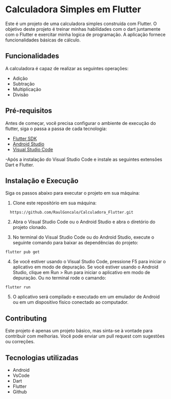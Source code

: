# Calculadora Simples em Flutter

Este é um projeto de uma calculadora simples construída com Flutter. O objetivo deste projeto é treinar minhas habilidades com o dart juntamente com o Flutter e exercitar minha logica de programação. A aplicação fornece funcionalidades básicas de cálculo.


## Funcionalidades

A calculadora é capaz de realizar as seguintes operações:

- Adição
- Subtração
- Multiplicação
- Divisão


## Pré-requisitos

Antes de começar, você precisa configurar o ambiente de execução do flutter, siga o passa a passa de cada tecnologia:

- [Flutter SDK](flutter.dev/docs/get-started/install/windows.)
- [Android Studio](developer.android.com/studio)
- [Visual Studio Code](code.visualstudio.com/Download)

-Após a instalação do Visual Studio Code e instale as seguintes extensões Dart e Flutter.

## Instalação e Execução

Siga os passos abaixo para executar o projeto em sua máquina:

1. Clone este repositório em sua máquina:

```http
  https://github.com/RaulGoncalo/Calculadora_Flutter.git
```

2. Abra o Visual Studio Code ou o Android Studio e abra o diretório do projeto clonado.

3. No terminal do Visual Studio Code ou do Android Studio, execute o seguinte comando para baixar as dependências do projeto:
```http
flutter pub get
```
4. Se você estiver usando o Visual Studio Code, pressione F5 para iniciar o aplicativo em modo de depuração. Se você estiver usando o Android Studio, clique em Run > Run para iniciar o aplicativo em modo de depuração. Ou no terminal rode o camando:
```http
flutter run
```
5. O aplicativo será compilado e executado em um emulador de Android ou em um dispositivo físico conectado ao computador.
## Contributing

Este projeto é apenas um projeto básico, mas sinta-se à vontade para contribuir com melhorias. Você pode enviar um pull request com sugestões ou correções.


## Tecnologias utilizadas
- Android
- VsCode
- Dart
- Flutter
- Github
